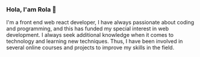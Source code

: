 ### Hola, I'am Rola 👋
I'm a front end web react developer, I have always passionate about coding and programming, and this has funded my special interest in web development. I always seek additional knowledge when it comes to technology and learning new techniques. Thus, I have been involved in several online courses and projects to improve my skills in the field.
<!--
**rola-gh/rola-gh** is a ✨ _special_ ✨ repository because its `README.md` (this file) appears on your GitHub profile.

Here are some ideas to get you started:

- 🔭 I’m currently working on ...
- 🌱 I’m currently learning ...
- 👯 I’m looking to collaborate on ...
- 🤔 I’m looking for help with ...
- 💬 Ask me about ...
- 📫 How to reach me: ...
- 😄 Pronouns: ...
- ⚡ Fun fact: ...
-->
